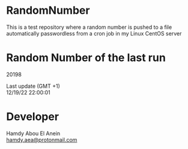 # RandomNumber    
This is a test repository where a random number is pushed to a file automatically passwordless from a cron job in my Linux CentOS server    
# Random Number of the last run   
20198
      
Last update (GMT +1)    
12/19/22 22:00:01
# Developer    
Hamdy Abou El Anein   
hamdy.aea@protonmail.com
